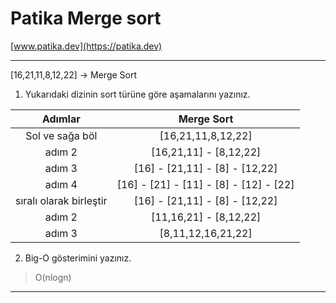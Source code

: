 # Patika Merge sort

[www.patika.dev](https://patika.dev)

-------------------------------------------------------------------
[16,21,11,8,12,22] -> Merge Sort

1. Yukarıdaki dizinin sort türüne göre aşamalarını yazınız.

|Adımlar |Merge Sort |
|:--:|:--:|
| Sol ve sağa böl   |[16,21,11,8,12,22]|
| adım 2                                              |[16,21,11] - [8,12,22]|
| adım 3                                                |[16] - [21,11] - [8] - [12,22]|
| adım 4                                                |[16] - [21] - [11] - [8] - [12] - [22]|
| sıralı olarak birleştir         |[16] - [21,11] - [8] - [12,22]|
| adım 2                                                  |[11,16,21] - [8,12,22]|
| adım 3                                                |[8,11,12,16,21,22]|

2. Big-O gösterimini yazınız.

> O(nlogn)
***
